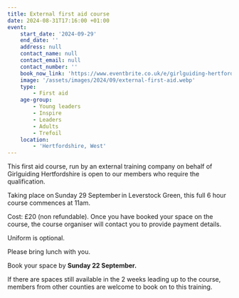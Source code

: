 ```yaml
---
title: External first aid course
date: 2024-08-31T17:16:00 +01:00
event:
    start_date: '2024-09-29'
    end_date: ''
    address: null
    contact_name: null
    contact_email: null
    contact_number: ''
    book_now_link: 'https://www.eventbrite.co.uk/e/girlguiding-hertfordshire-external-first-aid-course-tickets-1003652590917'
    image: '/assets/images/2024/09/external-first-aid.webp'
    type:
        - First aid
    age-group:
        - Young leaders
        - Inspire
        - Leaders
        - Adults
        - Trefoil
    location:
        - 'Hertfordshire, West'
---
```

This first aid course, run by an external training company on behalf of Girlguiding Hertfordshire is open to our members who require the qualification.

Taking place on Sunday 29 September in Leverstock Green, this full 6 hour course commences at 11am.

Cost: £20 (non refundable). Once you have booked your space on the course, the course organiser will contact you to provide payment details.

Uniform is optional.

Please bring lunch with you.

Book your space by **Sunday 22 September.**

If there are spaces still available in the 2 weeks leading up to the course, members from other counties are welcome to book on to this training.

